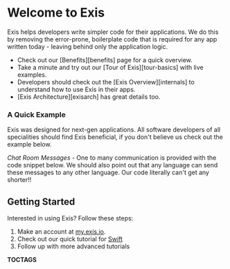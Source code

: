 # Welcome to Exis

Exis helps developers write simpler code for their applications. We do this by removing the error-prone, boilerplate code that is required for any app written today - leaving behind only the application logic.

* Check out our [Benefits][benefits] page for a quick overview.
* Take a minute and try out our [Tour of Exis][tour-basics] with live examples.
* Developers should check out the [Exis Overview][internals] to understand how to use Exis in their apps.
* [Exis Architecture][exisarch] has great details too.


### A Quick Example

Exis was designed for next-gen applications. All software developers of all specialities should find Exis beneficial, if you don't believe us check out the example below.

*Chat Room Messages -* One to many communication is provided with the code snippet below. We should also point out that any language can send these messages to any other language. Our code literally can't get any shorter!!

<exis-code name="Pub/Sub Basic" editable></exis-code>

## Getting Started

Interested in using Exis? Follow these steps:

1. Make an account at [my.exis.io](https://my.exis.io/#/register).
2. Check out our quick tutorial for [Swift](https://github.com/exis-io/iOSExample)
3. Follow up with more advanced tutorials


__TOCTAGS__

